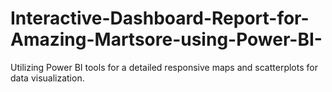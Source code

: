 # Interactive-Dashboard-Report-for-Amazing-Martsore-using-Power-BI-
Utilizing Power BI tools for a detailed responsive maps and scatterplots for data visualization.
